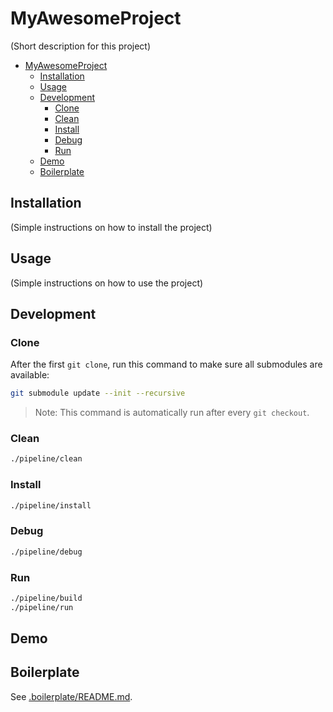# MyAwesomeProject

(Short description for this project)

- [MyAwesomeProject](#myawesomeproject)
  - [Installation](#installation)
  - [Usage](#usage)
  - [Development](#development)
    - [Clone](#clone)
    - [Clean](#clean)
    - [Install](#install)
    - [Debug](#debug)
    - [Run](#run)
  - [Demo](#demo)
  - [Boilerplate](#boilerplate)

## Installation

(Simple instructions on how to install the project)

## Usage

(Simple instructions on how to use the project)

## Development

### Clone

After the first `git clone`, run this command to make sure all submodules are available:

```bash
git submodule update --init --recursive
```

> Note: This command is automatically run after every `git checkout`.

### Clean

```bash
./pipeline/clean
```

### Install

```bash
./pipeline/install
```

### Debug

```bash
./pipeline/debug
```

### Run

```bash
./pipeline/build
./pipeline/run
```

## Demo

## Boilerplate

See [.boilerplate/README.md](./.boilerplate/README.md).
